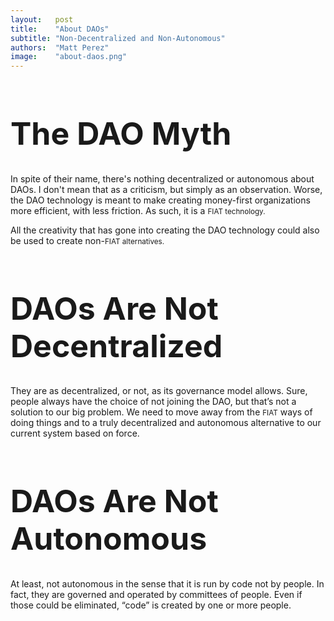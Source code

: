 ```yaml
---
layout:   post
title:    "About DAOs"
subtitle: "Non-Decentralized and Non-Autonomous"
authors:  "Matt Perez"
image:    "about-daos.png"
---
```


<div style="display:none;">
 <p>There's nothing decentralized or autonomous about DAOs. That's not a criticism, it's simply an observation. They don't address the main societal issue today which is an overuse of force, and it's child, dominance.</p>
</div>

<h1 style="font-size:50px; ">The DAO Myth</h1>
 <p>In spite of their name, there's nothing decentralized or autonomous about DAOs. I don't mean that as a criticism, but simply as an observation. Worse, the DAO technology is meant to make creating money-first organizations more efficient, with less friction. As such, it is a <span style="font-size:smaller; ">FIAT</a> technology.</p>
 <p>All the creativity that has gone into creating the DAO technology could also be used to create non-<span style="font-size:smaller; ">FIAT</a> alternatives.</p>

<h1 style="font-size:50px; ">DAOs Are Not Decentralized</h1>
 <p>They are as decentralized, or not, as its governance model allows. Sure, people always have the choice of not joining the DAO, but that’s not a solution to our big problem. We need to move away from the <span style="font-size:smaller; ">FIAT</span> ways of doing things and to a truly decentralized and autonomous alternative to our current system based on force.<p>

<h1 style="font-size:50px; ">DAOs Are Not Autonomous</h1>
 <p>At least, not autonomous in the sense that it is run by code not by people. In fact, they are governed and operated by committees of people. Even if those could be eliminated, &ldquo;code&rdquo; is created by one or more people.</p>